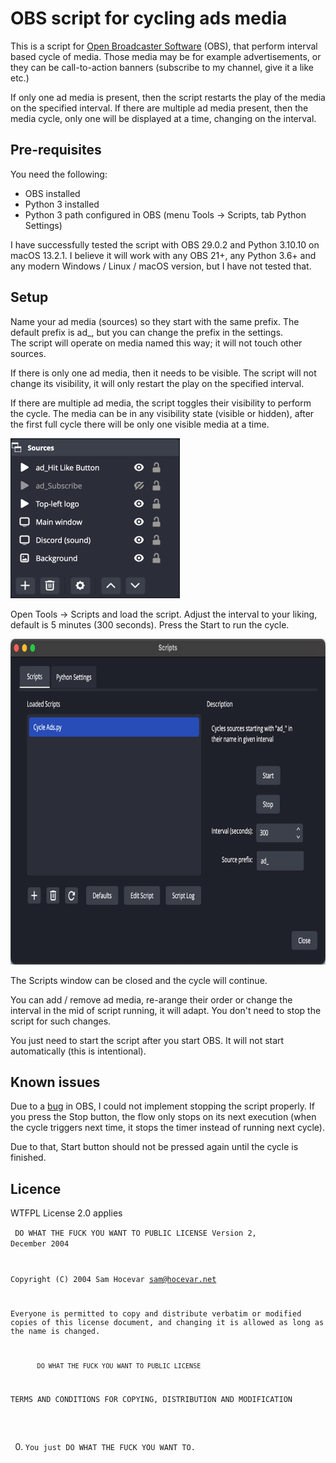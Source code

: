 # OBS script for cycling ads media

This is a script for [Open Broadcaster Software](https://obsproject.com/) (OBS), that perform interval based cycle of media. Those media may be for example advertisements, or they can be call-to-action banners (subscribe to my channel, give it a like etc.)

If only one ad media is present, then the script restarts the play of the media on the specified interval. If there are multiple ad media present, then the media cycle, only one will be displayed at a time, changing on the interval.

## Pre-requisites

You need the following:

* OBS installed
* Python 3 installed
* Python 3 path configured in OBS (menu Tools → Scripts, tab Python Settings)

I have successfully tested the script with OBS 29.0.2 and Python 3.10.10 on macOS 13.2.1. I believe it will work with any OBS 21+, any Python 3.6+ and any modern Windows / Linux / macOS version, but I have not tested that.

## Setup

Name your ad media (sources) so they start with the same prefix. The default prefix is ad_, but you can change the prefix in the settings.<br />
The script will operate on media named this way; it will not touch other sources.

If there is only one ad media, then it needs to be visible. The script will not change its visibility, it will only restart the play on the specified interval.

If there are multiple ad media, the script toggles their visibility to perform the cycle. The media can be in any visibility state (visible or hidden), after the first full cycle there will be only one visible media at a time.

<img src="img/sources.jpg" alt="OBS Sources" width="271" height="256" />

Open Tools → Scripts and load the script. Adjust the interval to your liking, default is 5 minutes (300 seconds). Press the Start to run the cycle.

<img src="img/scripts.png" alt="OBS Scripts dialogue" width="776" height="521" />

The Scripts window can be closed and the cycle will continue.

You can add / remove ad media, re-arange their order or change the interval in the mid of script running, it will adapt. You don't need to stop the script for such changes.

You just need to start the script after you start OBS. It will not start automatically (this is intentional).

## Known issues

Due to a [bug](https://github.com/obsproject/obs-studio/issues/8290) in OBS, I could not implement stopping the script properly. If you press the Stop button, the flow only stops on its next execution (when the cycle triggers next time, it stops the timer instead of running next cycle).

Due to that, Start button should not be pressed again until the cycle is finished.

## Licence

WTFPL License 2.0 applies

<code>           DO WHAT THE FUCK YOU WANT TO PUBLIC LICENSE
                   Version 2, December 2004

Copyright (C) 2004 Sam Hocevar <sam@hocevar.net>

Everyone is permitted to copy and distribute verbatim or modified
copies of this license document, and changing it is allowed as long
as the name is changed.

           DO WHAT THE FUCK YOU WANT TO PUBLIC LICENSE
  TERMS AND CONDITIONS FOR COPYING, DISTRIBUTION AND MODIFICATION

 0. You just DO WHAT THE FUCK YOU WANT TO.</code>
